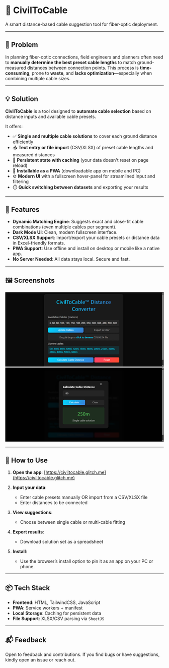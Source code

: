 # 📡 CivilToCable

A smart distance-based cable suggestion tool for fiber-optic deployment.

---

## 🧠 Problem

In planning fiber-optic connections, field engineers and planners often need to **manually determine the best preset cable lengths** to match ground-measured distances between connection points. This process is **time-consuming**, prone to **waste**, and **lacks optimization**—especially when combining multiple cable sizes.

---

## 💡 Solution

**CivilToCable** is a tool designed to **automate cable selection** based on distance inputs and available cable presets.

It offers:

* ✅ **Single and multiple cable solutions** to cover each ground distance efficiently
* 📥 **Text entry or file import** (CSV/XLSX) of preset cable lengths and measured distances
* 💾 **Persistent state with caching** (your data doesn't reset on page reload)
* 📱 **Installable as a PWA** (downloadable app on mobile and PC)
* ⚙️ **Modern UI** with a fullscreen hover-panel for streamlined input and filtering
* ⏱️ **Quick switching between datasets** and exporting your results

---

## 🚀 Features

* **Dynamic Matching Engine**: Suggests exact and close-fit cable combinations (even multiple cables per segment).
* **Dark Mode UI**: Clean, modern fullscreen interface.
* **CSV/XLSX Support**: Import/export your cable presets or distance data in Excel-friendly formats.
* **PWA Support**: Use offline and install on desktop or mobile like a native app.
* **No Server Needed**: All data stays local. Secure and fast.
  
---

## 🖼️ Screenshots
![screenshots/civiltocable_s1.png](/screenshots/civiltocable_s1.png)
![screenshots/civiltocable_s1.png](/screenshots/civiltocable_s2.png)

---


## 📂 How to Use

1. **Open the app**: [https://civiltocable.glitch.me](https://civiltocable.glitch.me)
2. **Input your data**:

   * Enter cable presets manually OR import from a CSV/XLSX file
   * Enter distances to be connected
3. **View suggestions**:

   * Choose between single cable or multi-cable fitting
4. **Export results**:

   * Download solution set as a spreadsheet
5. **Install**:

   * Use the browser’s install option to pin it as an app on your PC or phone.

---

## 📦 Tech Stack

* **Frontend**: HTML, TailwindCSS, JavaScript
* **PWA**: Service workers + manifest
* **Local Storage**: Caching for persistent data
* **File Support**: XLSX/CSV parsing via `SheetJS`
  
---
## 📬 Feedback

Open to feedback and contributions. If you find bugs or have suggestions, kindly open an issue or reach out.
